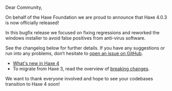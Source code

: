Dear Community,

On behalf of the Haxe Foundation we are proud to announce that Haxe 4.0.3 is now officially released!

In this bugfix release we focused on fixing regressions and reworked the windows installer to avoid false positives from anti-virus software.

See the changelog below for further details. If you have any suggestions or run into any problems, don’t hesitate to [open an issue on GitHub](https://github.com/HaxeFoundation/haxe/issues).

- [What's new in Haxe 4](https://github.com/HaxeFoundation/haxe/wiki/What's-new-in-Haxe-4)
- To migrate from Haxe 3, read the overview of [breaking changes](https://github.com/HaxeFoundation/haxe/wiki/Breaking-changes-in-Haxe-4.0.0).

We want to thank everyone involved and hope to see your codebases transition to Haxe 4 soon!
